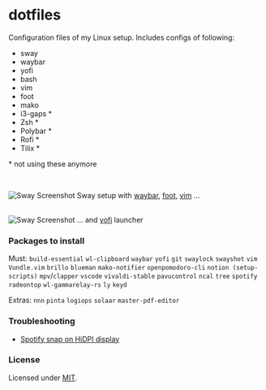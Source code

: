 # dotfiles

Configuration files of my Linux setup. Includes configs of following:
- sway
- waybar
- yofi
- bash
- vim
- foot
- mako
- i3-gaps *
- Zsh *
- Polybar *
- Rofi *
- Tilix *

\* not using these anymore

<br/>

![Sway Screenshot](https://i.imgur.com/iZn2J1u.png)
Sway setup with [waybar](https://github.com/Alexays/Waybar), [foot](https://codeberg.org/dnkl/foot), [vim](https://github.com/vim/vim) ...<br><br>

![Sway Screenshot](https://i.imgur.com/nzkXyyu.png)
... and [yofi](https://github.com/l4l/yofi) launcher

### Packages to install

Must: `build-essential` `wl-clipboard` `waybar` `yofi` `git` `swaylock` `swayshot` `vim` `Vundle.vim` `brillo` `blueman` `mako-notifier` `openpomodoro-cli` `notion (setup-scripts)` `mpv`/`clapper` `vscode` `vivaldi-stable` `pavucontrol` `ncal` `tree` `spotify` `radeontop` `wl-gammarelay-rs` `ly` `keyd`

Extras: `nnn` `pinta` `logiops` `solaar` `master-pdf-editor`

### Troubleshooting

- [Spotify snap on HiDPI display](https://wiki.archlinux.org/title/spotify#HiDPI_Mode)

### License
Licensed under [MIT](https://github.com/mrpandey/dotfiles/blob/master/LICENSE).
